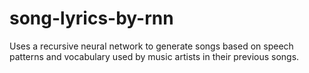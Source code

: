 # song-lyrics-by-rnn


Uses a recursive neural network to generate songs based on speech patterns and vocabulary used by music artists in their previous songs. 



